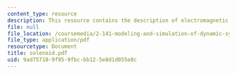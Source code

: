 ```yaml
---
content_type: resource
description: This resource contains the description of electromagnetic solenoid.
file: null
file_location: /coursemedia/2-141-modeling-and-simulation-of-dynamic-systems-fall-2006/9ad757109f959fbcbb125e8d1d055e8c_solenoid.pdf
file_type: application/pdf
resourcetype: Document
title: solenoid.pdf
uid: 9ad75710-9f95-9fbc-bb12-5e8d1d055e8c
---
```

